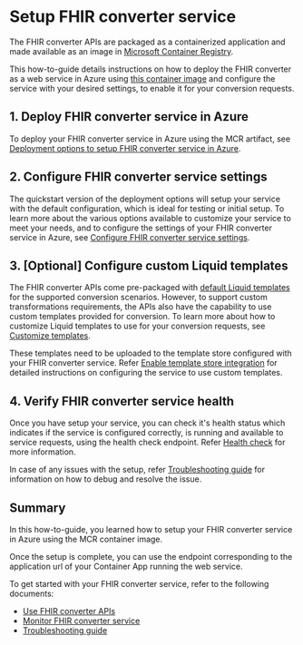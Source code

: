 # Setup FHIR converter service

The FHIR converter APIs are packaged as a containerized application and made available as an image in [Microsoft Container Registry](https://github.com/microsoft/containerregistry).

This how-to-guide details instructions on how to deploy the FHIR converter as a web service in Azure using [this container image](https://mcr.microsoft.com/en-us/product/healthcareapis/fhir-converter/tags) and configure the service with your desired settings, to enable it for your conversion requests.

## 1. Deploy FHIR converter service in Azure

To deploy your FHIR converter service in Azure using the MCR artifact, see [Deployment options to setup FHIR converter service in Azure](deployment-options.md).

## 2. Configure FHIR converter service settings

The quickstart version of the deployment options will setup your service with the default configuration, which is ideal for testing or initial setup.
To learn more about the various options available to customize your service to meet your needs, and to configure the settings of your FHIR converter service in Azure, see [Configure FHIR converter service settings](configuration-settings.md).

## 3. [Optional] Configure custom Liquid templates

The FHIR converter APIs come pre-packaged with [default Liquid templates](../../data/Templates) for the supported conversion scenarios. 
However, to support custom transformations requirements, the APIs also have the capability to use custom templates provided for conversion.
To learn more about how to customize Liquid templates to use for your conversion requests, see [Customize templates](customize-templates.md).

These templates need to be uploaded to the template store configured with your FHIR converter service. Refer [Enable template store integration](enable-template-store-integration.md) for detailed instructions on configuring the service to use custom templates.

## 4. Verify FHIR converter service health

Once you have setup your service, you can check it's health status which indicates if the service is configured correctly, is running and available to service requests, using the health check endpoint. Refer [Health check](use-convert-web-apis.md#health-check) for more information.

In case of any issues with the setup, refer [Troubleshooting guide](troubleshoot.md) for information on how to debug and resolve the issue.

## Summary

In this how-to-guide, you learned how to setup your FHIR converter service in Azure using the MCR container image.

Once the setup is complete, you can use the endpoint corresponding to the application url of your Container App running the web service.

To get started with your FHIR converter service, refer to the following documents:

* [Use FHIR converter APIs](use-convert-web-apis.md)
* [Monitor FHIR converter service](monitoring.md)
* [Troubleshooting guide](troubleshoot.md)
